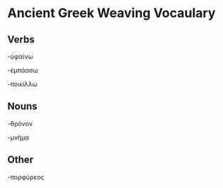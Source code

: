 # Ancient Greek Weaving Vocaulary

## Verbs

-ὑφαίνω

-ἐμπάσσω

-ποικίλλω
## Nouns
-θρόνον

-μνῆμα
## Other
-πορφύρεος

